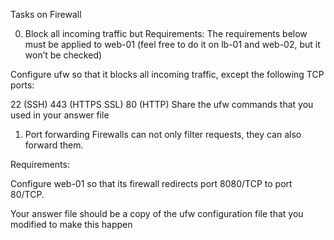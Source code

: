 Tasks on Firewall

0. Block all incoming traffic but
Requirements:
The requirements below must be applied to web-01 (feel free to do it on lb-01 and web-02, but it won’t be checked)

Configure ufw so that it blocks all incoming traffic, except the following TCP ports:

22 (SSH)
443 (HTTPS SSL)
80 (HTTP)
Share the ufw commands that you used in your answer file

1. Port forwarding
Firewalls can not only filter requests, they can also forward them.

Requirements:

Configure web-01 so that its firewall redirects port 8080/TCP to port 80/TCP.

Your answer file should be a copy of the ufw configuration file that you modified to make this happen
